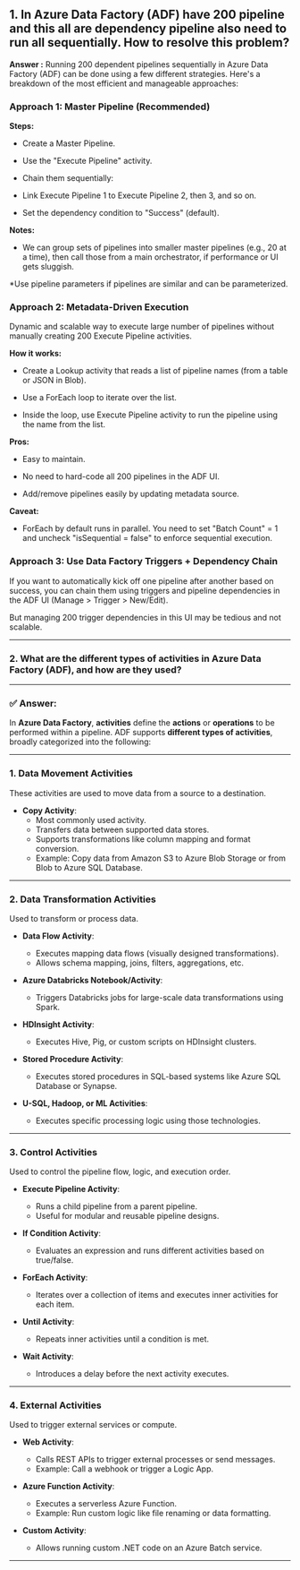 ## 1. In Azure Data Factory (ADF) have 200 pipeline and this all are dependency pipeline also need to run all sequentially. How to resolve this problem?

**Answer :** Running 200 dependent pipelines sequentially in Azure Data Factory (ADF) can be done using a few different strategies. Here's a breakdown of the most efficient and manageable approaches:

### Approach 1: Master Pipeline (Recommended)
**Steps:**
* Create a Master Pipeline.

* Use the "Execute Pipeline" activity.

* Chain them sequentially:

* Link Execute Pipeline 1 to Execute Pipeline 2, then 3, and so on.

* Set the dependency condition to "Success" (default).

**Notes:**
* We can group sets of pipelines into smaller master pipelines (e.g., 20 at a time), then call those from a main orchestrator, if performance or UI gets sluggish.

*Use pipeline parameters if pipelines are similar and can be parameterized.

### Approach 2: Metadata-Driven Execution

Dynamic and scalable way to execute large number of pipelines without manually creating 200 Execute Pipeline activities.

**How it works:**
* Create a Lookup activity that reads a list of pipeline names (from a table or JSON in Blob).

* Use a ForEach loop to iterate over the list.

* Inside the loop, use Execute Pipeline activity to run the pipeline using the name from the list.

**Pros:**
* Easy to maintain.

* No need to hard-code all 200 pipelines in the ADF UI.

* Add/remove pipelines easily by updating metadata source.

**Caveat:**
* ForEach by default runs in parallel. You need to set "Batch Count" = 1 and uncheck "isSequential = false" to enforce sequential execution.


###  Approach 3: Use Data Factory Triggers + Dependency Chain
If you want to automatically kick off one pipeline after another based on success, you can chain them using triggers and pipeline dependencies in the ADF UI (Manage > Trigger > New/Edit).

But managing 200 trigger dependencies in this UI may be tedious and not scalable.



---

### 2. **What are the different types of activities in Azure Data Factory (ADF), and how are they used?**

---

### ✅ **Answer:**

In **Azure Data Factory**, **activities** define the **actions** or **operations** to be performed within a pipeline. ADF supports **different types of activities**, broadly categorized into the following:

---

### 1. **Data Movement Activities**
These activities are used to move data from a source to a destination.

- **Copy Activity**:  
  - Most commonly used activity.  
  - Transfers data between supported data stores.  
  - Supports transformations like column mapping and format conversion.  
  - Example: Copy data from Amazon S3 to Azure Blob Storage or from Blob to Azure SQL Database.

---

### 2. **Data Transformation Activities**
Used to transform or process data.

- **Data Flow Activity**:  
  - Executes mapping data flows (visually designed transformations).  
  - Allows schema mapping, joins, filters, aggregations, etc.  

- **Azure Databricks Notebook/Activity**:  
  - Triggers Databricks jobs for large-scale data transformations using Spark.

- **HDInsight Activity**:  
  - Executes Hive, Pig, or custom scripts on HDInsight clusters.

- **Stored Procedure Activity**:  
  - Executes stored procedures in SQL-based systems like Azure SQL Database or Synapse.

- **U-SQL, Hadoop, or ML Activities**:  
  - Executes specific processing logic using those technologies.

---

###  3. **Control Activities**
Used to control the pipeline flow, logic, and execution order.

- **Execute Pipeline Activity**:  
  - Runs a child pipeline from a parent pipeline.  
  - Useful for modular and reusable pipeline designs.

- **If Condition Activity**:  
  - Evaluates an expression and runs different activities based on true/false.

- **ForEach Activity**:  
  - Iterates over a collection of items and executes inner activities for each item.

- **Until Activity**:  
  - Repeats inner activities until a condition is met.

- **Wait Activity**:  
  - Introduces a delay before the next activity executes.

---

###  4. **External Activities**
Used to trigger external services or compute.

- **Web Activity**:  
  - Calls REST APIs to trigger external processes or send messages.  
  - Example: Call a webhook or trigger a Logic App.

- **Azure Function Activity**:  
  - Executes a serverless Azure Function.  
  - Example: Run custom logic like file renaming or data formatting.

- **Custom Activity**:  
  - Allows running custom .NET code on an Azure Batch service.

---

